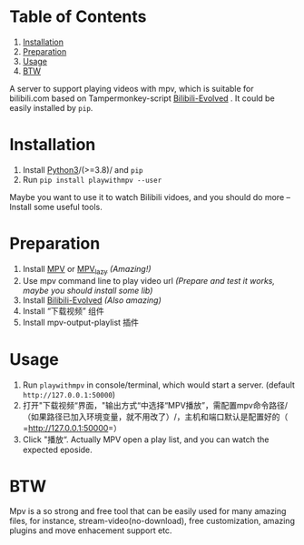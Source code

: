 # Table of Contents

1.  [Installation](#org25786b0)
2.  [Preparation](#org28e0035)
3.  [Usage](#orgab901aa)
4.  [BTW](#org86b195e)

A server to support playing videos with mpv, which is suitable for bilibili.com based on Tampermonkey-script [Bilibili-Evolved](https://github.com/the1812/Bilibili-Evolved) .
It could be easily installed by `pip`.


<a id="org25786b0"></a>

# Installation

1.  Install [Python3](https://www.python.org/downloads/)/(>=3.8)/ and `pip`
2.  Run `pip install playwithmpv --user`

Maybe you want to use it to watch Bilibili vidoes, and you should do more &#x2013; Install some useful tools.


<a id="org28e0035"></a>

# Preparation

1.  Install [MPV](https://mpv.io/installation/) or [MPV<sub>lazy</sub>](https://github.com/hooke007/MPV_lazy) *(Amazing!)*
2.  Use mpv command line to play video url *(Prepare and test it works, maybe you should install some lib)*
3.  Install  [Bilibili-Evolved](https://github.com/the1812/Bilibili-Evolved) *(Also amazing)*
4.  Install “下载视频” 组件
5.  Install mpv-output-playlist 插件


<a id="orgab901aa"></a>

# Usage

1.  Run `playwithmpv` in console/terminal, which would start a server. (default `http://127.0.0.1:50000`)
2.  打开"下载视频“界面，"输出方式“中选择“MPV播放”，需配置mpv命令路径/（如果路径已加入环境变量，就不用改了）/，主机和端口默认是配置好的（ =<http://127.0.0.1:50000>=）
3.  Click "播放“. Actually MPV open a play list, and you can watch the expected eposide.


<a id="org86b195e"></a>

# BTW

Mpv is a so strong and free tool that can be easily used for many amazing files,
for instance, stream-video(no-download), free customization, amazing plugins and move enhacement support etc.
